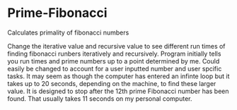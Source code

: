# Prime-Fibonacci
Calculates primality of fibonacci numbers


Change the iterative value and recursive value to see different run times of finding fibonacci runbers iteratively and recursively. Program initially tells you run times and prime numbers up to a point determined by me. Could easily be changed to account for a user inputted number and user spcific tasks. It may seem as though the computer has entered an infinte loop but it takes up to 20 seconds, depending on the machine, to find these larger value. It is designed to stop after the 12th prime Fibonacci number has been found. That usually takes 11 seconds on my personal computer.
